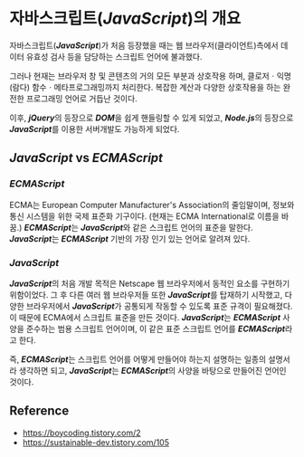 # 자바스크립트(***JavaScript***)의 개요

자바스크립트(***JavaScript***)가 처음 등장했을 때는 웹 브라우저(클라이언트)측에서 데이터 유효성 검사 등을 담당하는 스크립트 언어에 불과했다.

그러나 현재는 브라우저 창 및 콘텐츠의 거의 모든 부분과 상호작용 하며, 클로저ㆍ익명(람다) 함수ㆍ메타프로그래밍까지 처리한다. 복잡한 계산과 다양한 상호작용을 하는 완전한 프로그래밍 언어로 거듭난 것이다.

이후, ***jQuery***의 등장으로 ***DOM***을 쉽게 핸들링할 수 있게 되었고, ***Node.js***의 등장으로 ***JavaScript***를 이용한 서버개발도 가능하게 되었다.

## ***JavaScript*** vs ***ECMAScript***

### ***ECMAScript***

ECMA는 European Computer Manufacturer's Association의 줄임말이며, 정보와 통신 시스템을 위한 국제 표준화 기구이다. (현재는 ECMA International로 이름을 바꿈.) ***ECMAScript***는 ***JavaScript***와 같은 스크립트 언어의 표준을 말한다. ***JavaScript***는 ***ECMAScript*** 기반의 가장 인기 있는 언어로 알려져 있다.

### ***JavaScript***

***JavaScript***의 처음 개발 목적은 Netscape 웹 브라우저에서 동적인 요소를 구현하기 위함이었다. 그 후 다른 여러 웹 브라우저들 또한 ***JavaScript***를 탑재하기 시작했고, 다양한 브라우저에서 ***JavaScript***가 공통되게 작동할 수 있도록 표준 규격이 필요해졌다. 이 때문에 ECMA에서 스크립트 표준을 만든 것이다. ***JavaScript***는 ***ECMAScript*** 사양을 준수하는 범용 스크립트 언어이며, 이 같은 표준 스크립트 언어를 ***ECMAScript***라고 한다.

즉, ***ECMAScript***는 스크립트 언어를 어떻게 만들어야 하는지 설명하는 일종의 설명서라 생각하면 되고, ***JavaScript***는 ***ECMAScript***의 사양을 바탕으로 만들어진 언어인 것이다.

## Reference

- <https://boycoding.tistory.com/2>
- <https://sustainable-dev.tistory.com/105>
